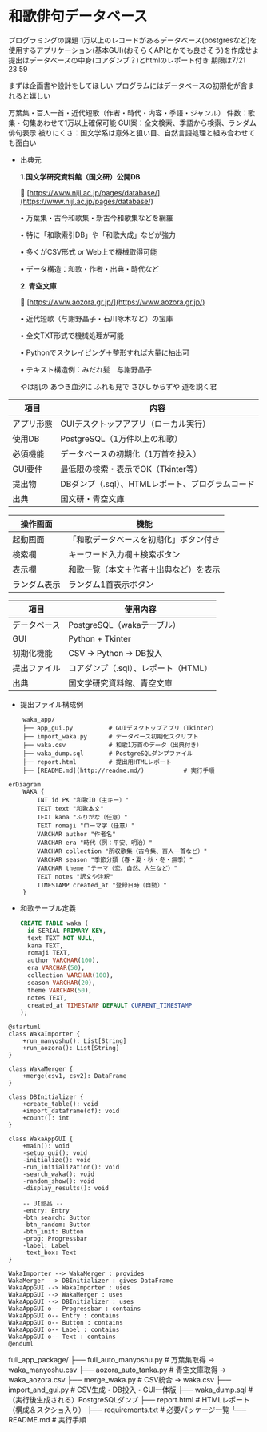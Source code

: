 # 和歌俳句データベース

プログラミングの課題
1万以上のレコードがあるデータベース(postgresなど)を使用するアプリケーション(基本GUI)(おそらくAPIとかでも良さそう)を作成せよ
提出はデータベースの中身(コアダンブ？)とhtmlのレポート付き
期限は7/21 23:59

まずは企画書や設計をしてほしい
プログラムにはデータベースの初期化が含まれると嬉しい

万葉集・百人一首・近代短歌（作者・時代・内容・季語・ジャンル）
件数：歌集・句集あわせて1万以上確保可能
GUI案：全文検索、季語から検索、ランダム俳句表示
被りにくさ：国文学系は意外と狙い目、自然言語処理と組み合わせても面白い

- 出典元
    
    **1.国文学研究資料館（国文研）公開DB**
    
    📍 [https://www.nijl.ac.jp/pages/database/](https://www.nijl.ac.jp/pages/database/)
    
    •	万葉集・古今和歌集・新古今和歌集などを網羅
    
    •	特に「和歌索引DB」や「和歌大成」などが強力
    
    •	多くがCSV形式 or Web上で機械取得可能
    
    •	データ構造：和歌・作者・出典・時代など
    
    **2. 青空文庫**
    
    📍 [https://www.aozora.gr.jp/](https://www.aozora.gr.jp/)
    
    •	近代短歌（与謝野晶子・石川啄木など）の宝庫
    
    •	全文TXT形式で機械処理が可能
    
    •	Pythonでスクレイピング＋整形すれば大量に抽出可
    
    •	テキスト構造例：みだれ髪　与謝野晶子
    
    やは肌の あつき血汐に ふれも見で さびしからずや 道を説く君
    

| **項目** | **内容** |
| --- | --- |
| アプリ形態 | GUIデスクトップアプリ（ローカル実行） |
| 使用DB | PostgreSQL（1万件以上の和歌） |
| 必須機能 | データベースの初期化（1万首を投入） |
| GUI要件 | 最低限の検索・表示でOK（Tkinter等） |
| 提出物 | DBダンプ（.sql）、HTMLレポート、プログラムコード |
| 出典 | 国文研・青空文庫 |

| **操作画面** | **機能** |
| --- | --- |
| 起動画面 | 「和歌データベースを初期化」ボタン付き |
| 検索欄 | キーワード入力欄＋検索ボタン |
| 表示欄 | 和歌一覧（本文＋作者＋出典など）を表示 |
| ランダム表示 | ランダム1首表示ボタン |

| **項目** | **使用内容** |
| --- | --- |
| データベース | PostgreSQL（wakaテーブル） |
| GUI | Python + Tkinter |
| 初期化機能 | CSV → Python → DB投入 |
| 提出ファイル | コアダンプ（.sql）、レポート（HTML） |
| 出典 | 国文学研究資料館、青空文庫 |
- 提出ファイル構成例

```
    waka_app/
    ├── app_gui.py          # GUIデスクトップアプリ（Tkinter）
    ├── import_waka.py      # データベース初期化スクリプト
    ├── waka.csv            # 和歌1万首のデータ（出典付き）
    ├── waka_dump.sql       # PostgreSQLダンプファイル
    ├── report.html         # 提出用HTMLレポート
    ├── [README.md](http://readme.md/)           # 実行手順
```
    

```mermaid
erDiagram
    WAKA {
        INT id PK "和歌ID（主キー）"
        TEXT text "和歌本文"
        TEXT kana "ふりがな（任意）"
        TEXT romaji "ローマ字（任意）"
        VARCHAR author "作者名"
        VARCHAR era "時代（例：平安、明治）"
        VARCHAR collection "所収歌集（古今集、百人一首など）"
        VARCHAR season "季節分類（春・夏・秋・冬・無季）"
        VARCHAR theme "テーマ（恋、自然、人生など）"
        TEXT notes "訳文や注釈"
        TIMESTAMP created_at "登録日時（自動）"
    }
```

- 和歌テーブル定義
    
    ```sql
    CREATE TABLE waka (
      id SERIAL PRIMARY KEY,
      text TEXT NOT NULL,
      kana TEXT,
      romaji TEXT,
      author VARCHAR(100),
      era VARCHAR(50),
      collection VARCHAR(100),
      season VARCHAR(20),
      theme VARCHAR(50),
      notes TEXT,
      created_at TIMESTAMP DEFAULT CURRENT_TIMESTAMP
    );
    ```

```plantuml
@startuml
class WakaImporter {
    +run_manyoshu(): List[String]
    +run_aozora(): List[String]
}

class WakaMerger {
    +merge(csv1, csv2): DataFrame
}

class DBInitializer {
    +create_table(): void
    +import_dataframe(df): void
    +count(): int
}

class WakaAppGUI {
    +main(): void
    -setup_gui(): void
    -initialize(): void
    -run_initialization(): void
    -search_waka(): void
    -random_show(): void
    -display_results(): void

    -- UI部品 --
    -entry: Entry
    -btn_search: Button
    -btn_random: Button
    -btn_init: Button
    -prog: Progressbar
    -label: Label
    -text_box: Text
}

WakaImporter --> WakaMerger : provides
WakaMerger --> DBInitializer : gives DataFrame
WakaAppGUI --> WakaImporter : uses
WakaAppGUI --> WakaMerger : uses
WakaAppGUI --> DBInitializer : uses
WakaAppGUI o-- Progressbar : contains
WakaAppGUI o-- Entry : contains
WakaAppGUI o-- Button : contains
WakaAppGUI o-- Label : contains
WakaAppGUI o-- Text : contains
@enduml
```
full_app_package/
├── full_auto_manyoshu.py      # 万葉集取得 → waka_manyoshu.csv
├── aozora_auto_tanka.py       # 青空文庫取得 → waka_aozora.csv
├── merge_waka.py              # CSV統合 → waka.csv
├── import_and_gui.py          # CSV生成・DB投入・GUI一体版
├── waka_dump.sql              # （実行後生成される）PostgreSQLダンプ
├── report.html                # HTMLレポート（構成＆スクショ入り）
├── requirements.txt           # 必要パッケージ一覧
└── README.md                  # 実行手順
